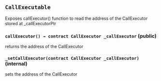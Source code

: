 ## `CallExecutable`



Exposes callExecutor() function to read the address of the CallExecutor
stored at _callExecutorPtr


### `callExecutor() → contract CallExecutor _callExecutor` (public)



returns the address of the CallExecutor

### `_setCallExecutor(contract CallExecutor _callExecutor)` (internal)



sets the address of the CallExecutor


